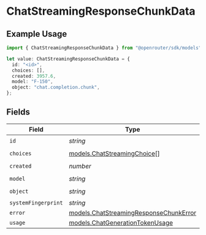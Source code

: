 # ChatStreamingResponseChunkData

## Example Usage

```typescript
import { ChatStreamingResponseChunkData } from "@openrouter/sdk/models";

let value: ChatStreamingResponseChunkData = {
  id: "<id>",
  choices: [],
  created: 3957.6,
  model: "F-150",
  object: "chat.completion.chunk",
};
```

## Fields

| Field                                                                                  | Type                                                                                   | Required                                                                               | Description                                                                            |
| -------------------------------------------------------------------------------------- | -------------------------------------------------------------------------------------- | -------------------------------------------------------------------------------------- | -------------------------------------------------------------------------------------- |
| `id`                                                                                   | *string*                                                                               | :heavy_check_mark:                                                                     | N/A                                                                                    |
| `choices`                                                                              | [models.ChatStreamingChoice](../models/chatstreamingchoice.md)[]                       | :heavy_check_mark:                                                                     | N/A                                                                                    |
| `created`                                                                              | *number*                                                                               | :heavy_check_mark:                                                                     | N/A                                                                                    |
| `model`                                                                                | *string*                                                                               | :heavy_check_mark:                                                                     | N/A                                                                                    |
| `object`                                                                               | *string*                                                                               | :heavy_check_mark:                                                                     | N/A                                                                                    |
| `systemFingerprint`                                                                    | *string*                                                                               | :heavy_minus_sign:                                                                     | N/A                                                                                    |
| `error`                                                                                | [models.ChatStreamingResponseChunkError](../models/chatstreamingresponsechunkerror.md) | :heavy_minus_sign:                                                                     | N/A                                                                                    |
| `usage`                                                                                | [models.ChatGenerationTokenUsage](../models/chatgenerationtokenusage.md)               | :heavy_minus_sign:                                                                     | N/A                                                                                    |